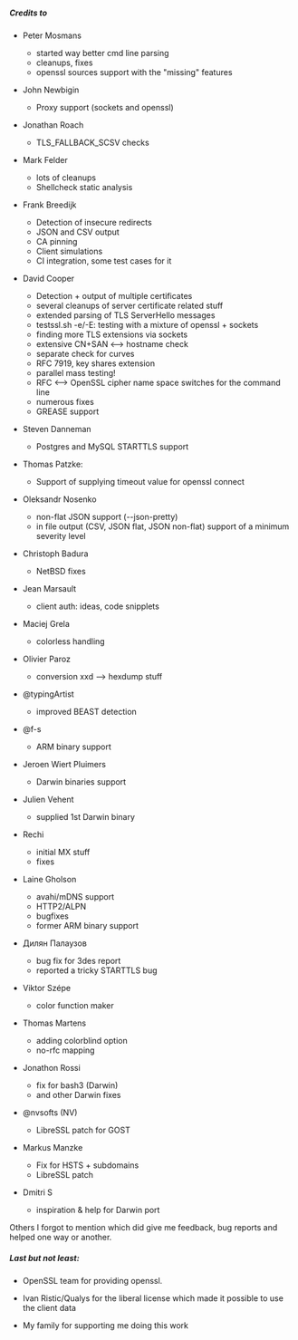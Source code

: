 
##### Credits to

* Peter Mosmans
  - started way better cmd line parsing
  - cleanups, fixes
  - openssl sources support with the "missing" features

* John Newbigin
  - Proxy support (sockets and openssl)

* Jonathan Roach
  - TLS_FALLBACK_SCSV checks

* Mark Felder
  - lots of cleanups
  - Shellcheck static analysis

* Frank Breedijk
  - Detection of insecure redirects
  - JSON and CSV output
  - CA pinning
  - Client simulations
  - CI integration, some test cases for it

* David Cooper
  - Detection + output of multiple certificates
  - several cleanups of server certificate related stuff
  - extended parsing of TLS ServerHello messages
  - testssl.sh -e/-E: testing with a mixture of openssl + sockets
  - finding more TLS extensions via sockets
  - extensive CN+SAN <--> hostname check
  - separate check for curves
  - RFC 7919, key shares extension
  - parallel mass testing!
  - RFC <--> OpenSSL cipher name space switches for the command line
  - numerous fixes
  - GREASE support

 * Steven Danneman
   - Postgres and MySQL STARTTLS support

* Thomas Patzke:
  - Support of supplying timeout value for openssl connect

* Oleksandr Nosenko
  - non-flat JSON support (--json-pretty)
  - in file output (CSV, JSON flat, JSON non-flat) support of a minimum severity level

* Christoph Badura
  - NetBSD fixes

* Jean Marsault
  - client auth: ideas, code snipplets

* Maciej Grela
  - colorless handling

* Olivier Paroz
  - conversion xxd --> hexdump stuff

* @typingArtist
  - improved BEAST detection

* @f-s
  - ARM binary support

* Jeroen Wiert Pluimers
  - Darwin binaries support

* Julien Vehent
  - supplied 1st Darwin binary

* Rechi
  - initial MX stuff
  - fixes

* Laine Gholson
  - avahi/mDNS support
  - HTTP2/ALPN
  - bugfixes
  - former ARM binary support

* Дилян Палаузов
  - bug fix for 3des report
  - reported a tricky STARTTLS bug

* Viktor Szépe
  - color function maker

* Thomas Martens
  - adding colorblind option
  - no-rfc mapping

* Jonathon Rossi
  - fix for bash3 (Darwin)
  - and other Darwin fixes

* @nvsofts (NV)
  - LibreSSL patch for GOST

* Markus Manzke
  - Fix for HSTS + subdomains
  - LibreSSL patch

* Dmitri S
  - inspiration & help for Darwin port


Others I forgot to mention which did give me feedback, bug reports and helped one way or another.


##### Last but not least:

* OpenSSL team for providing openssl.

* Ivan Ristic/Qualys for the liberal license which made it possible to use the client data

* My family for supporting me doing this work


